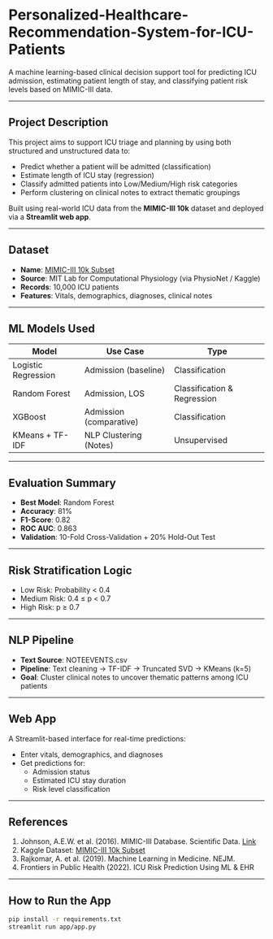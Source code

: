 # Personalized-Healthcare-Recommendation-System-for-ICU-Patients

A machine learning-based clinical decision support tool for predicting ICU admission, estimating patient length of stay, and classifying patient risk levels based on MIMIC-III data.

---

## Project Description

This project aims to support ICU triage and planning by using both structured and unstructured data to:

- Predict whether a patient will be admitted (classification)
- Estimate length of ICU stay (regression)
- Classify admitted patients into Low/Medium/High risk categories
- Perform clustering on clinical notes to extract thematic groupings

Built using real-world ICU data from the **MIMIC-III 10k** dataset and deployed via a **Streamlit web app**.

---

## Dataset

- **Name**: [MIMIC-III 10k Subset](https://www.kaggle.com/datasets/bilal1907/mimic-iii-10k)
- **Source**: MIT Lab for Computational Physiology (via PhysioNet / Kaggle)
- **Records**: 10,000 ICU patients
- **Features**: Vitals, demographics, diagnoses, clinical notes

---

## ML Models Used

| Model              | Use Case                  | Type           |
|-------------------|---------------------------|----------------|
| Logistic Regression | Admission (baseline)      | Classification |
| Random Forest      | Admission, LOS             | Classification & Regression |
| XGBoost            | Admission (comparative)    | Classification |
| KMeans + TF-IDF    | NLP Clustering (Notes)     | Unsupervised   |

---

## Evaluation Summary

- **Best Model**: Random Forest  
- **Accuracy**: 81%  
- **F1-Score**: 0.82  
- **ROC AUC**: 0.863  
- **Validation**: 10-Fold Cross-Validation + 20% Hold-Out Test

---

## Risk Stratification Logic

- Low Risk: Probability < 0.4  
- Medium Risk: 0.4 ≤ p < 0.7  
- High Risk: p ≥ 0.7

---

## NLP Pipeline

- **Text Source**: NOTEEVENTS.csv  
- **Pipeline**: Text cleaning → TF-IDF → Truncated SVD → KMeans (k=5)  
- **Goal**: Cluster clinical notes to uncover thematic patterns among ICU patients

---

## Web App

A Streamlit-based interface for real-time predictions:

- Enter vitals, demographics, and diagnoses
- Get predictions for:
  - Admission status
  - Estimated ICU stay duration
  - Risk level classification
---

## References

1. Johnson, A.E.W. et al. (2016). MIMIC-III Database. Scientific Data. [Link](https://physionet.org/content/mimiciii/1.4/)
2. Kaggle Dataset: [MIMIC-III 10k Subset](https://www.kaggle.com/datasets/bilal1907/mimic-iii-10k)
3. Rajkomar, A. et al. (2019). Machine Learning in Medicine. NEJM.
4. Frontiers in Public Health (2022). ICU Risk Prediction Using ML & EHR

---

## How to Run the App

```bash
pip install -r requirements.txt
streamlit run app/app.py
